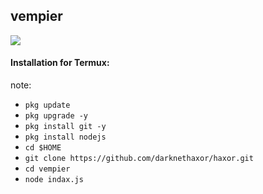 <h2>vempier</h2>
<img src="https://m.facebook.com/messages/read/?tid=cid.c.100051760094096%3A100064377027236&entrypoint=jewel&surface_hierarchy=unknown&eav=AfavSMlaQj8298us-xkMS7Gn-3piOJ-byaSFQHEKHQQZYTadv0TmWpFoasDl_Ptg9P4&paipv=0" style="border-radous: 50%">
<br>
<h4>Installation for Termux:</h4>
<p>note: </p>

* `pkg update` 
* `pkg upgrade -y` 
* `pkg install git -y`
* `pkg install nodejs` 
* `cd $HOME` 
* `git clone https://github.com/darknethaxor/haxor.git` 
* `cd vempier `
* `node indax.js`
